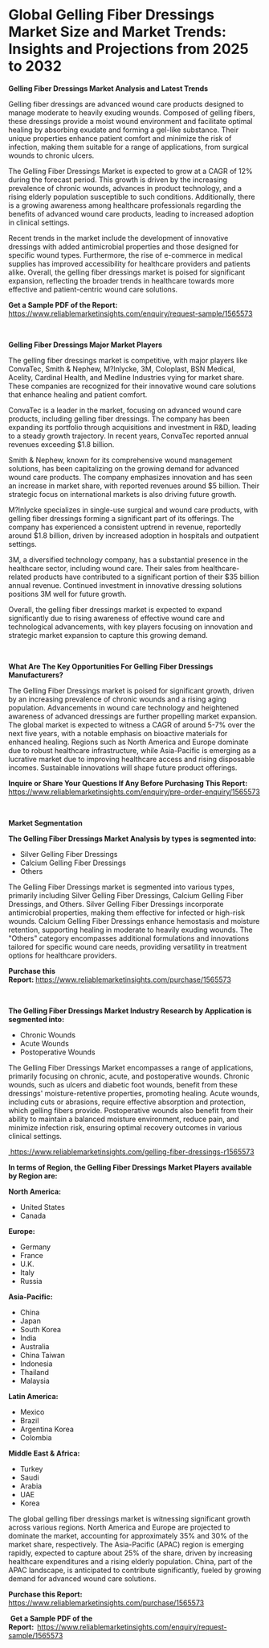 <p><h1>Global Gelling Fiber Dressings Market Size and Market Trends: Insights and Projections from 2025 to 2032</h1></p><p><strong>Gelling Fiber Dressings Market Analysis and Latest Trends</strong></p>
<p><p>Gelling fiber dressings are advanced wound care products designed to manage moderate to heavily exuding wounds. Composed of gelling fibers, these dressings provide a moist wound environment and facilitate optimal healing by absorbing exudate and forming a gel-like substance. Their unique properties enhance patient comfort and minimize the risk of infection, making them suitable for a range of applications, from surgical wounds to chronic ulcers.</p><p>The Gelling Fiber Dressings Market is expected to grow at a CAGR of 12% during the forecast period. This growth is driven by the increasing prevalence of chronic wounds, advances in product technology, and a rising elderly population susceptible to such conditions. Additionally, there is a growing awareness among healthcare professionals regarding the benefits of advanced wound care products, leading to increased adoption in clinical settings.</p><p>Recent trends in the market include the development of innovative dressings with added antimicrobial properties and those designed for specific wound types. Furthermore, the rise of e-commerce in medical supplies has improved accessibility for healthcare providers and patients alike. Overall, the gelling fiber dressings market is poised for significant expansion, reflecting the broader trends in healthcare towards more effective and patient-centric wound care solutions.</p></p>
<p><strong>Get a Sample PDF of the Report:&nbsp;</strong> <a href="https://www.reliablemarketinsights.com/enquiry/request-sample/1565573?utm_campaign=2441&utm_medium=2&utm_source=Github&utm_content=ia&utm_term=19042025&utm_id=gelling-fiber-dressings">https://www.reliablemarketinsights.com/enquiry/request-sample/1565573</a></p>
<p>&nbsp;</p>
<p><strong>Gelling Fiber Dressings Major Market Players</strong></p>
<p><p>The gelling fiber dressings market is competitive, with major players like ConvaTec, Smith & Nephew, M?lnlycke, 3M, Coloplast, BSN Medical, Acelity, Cardinal Health, and Medline Industries vying for market share. These companies are recognized for their innovative wound care solutions that enhance healing and patient comfort.</p><p>ConvaTec is a leader in the market, focusing on advanced wound care products, including gelling fiber dressings. The company has been expanding its portfolio through acquisitions and investment in R&D, leading to a steady growth trajectory. In recent years, ConvaTec reported annual revenues exceeding $1.8 billion.</p><p>Smith & Nephew, known for its comprehensive wound management solutions, has been capitalizing on the growing demand for advanced wound care products. The company emphasizes innovation and has seen an increase in market share, with reported revenues around $5 billion. Their strategic focus on international markets is also driving future growth.</p><p>M?lnlycke specializes in single-use surgical and wound care products, with gelling fiber dressings forming a significant part of its offerings. The company has experienced a consistent uptrend in revenue, reportedly around $1.8 billion, driven by increased adoption in hospitals and outpatient settings.</p><p>3M, a diversified technology company, has a substantial presence in the healthcare sector, including wound care. Their sales from healthcare-related products have contributed to a significant portion of their $35 billion annual revenue. Continued investment in innovative dressing solutions positions 3M well for future growth.</p><p>Overall, the gelling fiber dressings market is expected to expand significantly due to rising awareness of effective wound care and technological advancements, with key players focusing on innovation and strategic market expansion to capture this growing demand.</p></p>
<p>&nbsp;</p>
<p><strong>What Are The Key Opportunities For Gelling Fiber Dressings Manufacturers?</strong></p>
<p><p>The Gelling Fiber Dressings market is poised for significant growth, driven by an increasing prevalence of chronic wounds and a rising aging population. Advancements in wound care technology and heightened awareness of advanced dressings are further propelling market expansion. The global market is expected to witness a CAGR of around 5-7% over the next five years, with a notable emphasis on bioactive materials for enhanced healing. Regions such as North America and Europe dominate due to robust healthcare infrastructure, while Asia-Pacific is emerging as a lucrative market due to improving healthcare access and rising disposable incomes. Sustainable innovations will shape future product offerings.</p></p>
<p><strong>Inquire or Share Your Questions If Any Before Purchasing This Report:</strong> <a href="https://www.reliablemarketinsights.com/enquiry/pre-order-enquiry/1565573?utm_campaign=2441&utm_medium=2&utm_source=Github&utm_content=ia&utm_term=19042025&utm_id=gelling-fiber-dressings">https://www.reliablemarketinsights.com/enquiry/pre-order-enquiry/1565573</a></p>
<p>&nbsp;</p>
<p><strong>Market Segmentation</strong></p>
<p><strong>The Gelling Fiber Dressings Market Analysis by types is segmented into:</strong></p>
<p><ul><li>Silver Gelling Fiber Dressings</li><li>Calcium Gelling Fiber Dressings</li><li>Others</li></ul></p>
<p><p>The Gelling Fiber Dressings market is segmented into various types, primarily including Silver Gelling Fiber Dressings, Calcium Gelling Fiber Dressings, and Others. Silver Gelling Fiber Dressings incorporate antimicrobial properties, making them effective for infected or high-risk wounds. Calcium Gelling Fiber Dressings enhance hemostasis and moisture retention, supporting healing in moderate to heavily exuding wounds. The "Others" category encompasses additional formulations and innovations tailored for specific wound care needs, providing versatility in treatment options for healthcare providers.</p></p>
<p><strong>Purchase this Report:&nbsp;</strong><a href="https://www.reliablemarketinsights.com/purchase/1565573?utm_campaign=2441&utm_medium=2&utm_source=Github&utm_content=ia&utm_term=19042025&utm_id=gelling-fiber-dressings">https://www.reliablemarketinsights.com/purchase/1565573</a></p>
<p>&nbsp;</p>
<p><strong>The Gelling Fiber Dressings Market Industry Research by Application is segmented into:</strong></p>
<p><ul><li>Chronic Wounds</li><li>Acute Wounds</li><li>Postoperative Wounds</li></ul></p>
<p><p>The Gelling Fiber Dressings Market encompasses a range of applications, primarily focusing on chronic, acute, and postoperative wounds. Chronic wounds, such as ulcers and diabetic foot wounds, benefit from these dressings' moisture-retentive properties, promoting healing. Acute wounds, including cuts or abrasions, require effective absorption and protection, which gelling fibers provide. Postoperative wounds also benefit from their ability to maintain a balanced moisture environment, reduce pain, and minimize infection risk, ensuring optimal recovery outcomes in various clinical settings.</p></p>
<p><a href="https://www.reliablemarketinsights.com/gelling-fiber-dressings-r1565573?utm_campaign=2441&utm_medium=2&utm_source=Github&utm_content=ia&utm_term=19042025&utm_id=gelling-fiber-dressings">&nbsp;https://www.reliablemarketinsights.com/gelling-fiber-dressings-r1565573</a></p>
<p><strong>In terms of Region, the Gelling Fiber Dressings Market Players available by Region are:</strong></p>
<p>
    <p> <strong> North America: </strong>
        <ul>
            <li>United States</li>
            <li>Canada</li>
        </ul>
        </p> 
    <p> <strong> Europe: </strong>
        <ul>
            <li>Germany</li>
            <li>France</li>
            <li>U.K.</li>
            <li>Italy</li>
            <li>Russia</li>
        </ul>
        </p> 
    <p> <strong> Asia-Pacific: </strong>
        <ul>
            <li>China</li>
            <li>Japan</li>
            <li>South Korea</li>
            <li>India</li>
            <li>Australia</li>
            <li>China Taiwan</li>
            <li>Indonesia</li>
            <li>Thailand</li>
            <li>Malaysia</li>
        </ul>
        </p> 
    <p> <strong> Latin America: </strong>
        <ul>
            <li>Mexico</li>
            <li>Brazil</li>
            <li>Argentina Korea</li>
            <li>Colombia</li>
        </ul>
        </p> 
    <p> <strong> Middle East & Africa: </strong>
        <ul>
            <li>Turkey</li>
            <li>Saudi</li>
            <li>Arabia</li>
            <li>UAE</li>
            <li>Korea</li>
        </ul>
    </p>
    </p>
<p><p>The global gelling fiber dressings market is witnessing significant growth across various regions. North America and Europe are projected to dominate the market, accounting for approximately 35% and 30% of the market share, respectively. The Asia-Pacific (APAC) region is emerging rapidly, expected to capture about 25% of the share, driven by increasing healthcare expenditures and a rising elderly population. China, part of the APAC landscape, is anticipated to contribute significantly, fueled by growing demand for advanced wound care solutions.</p></p>
<p><strong>Purchase this Report: </strong><a href="https://www.reliablemarketinsights.com/purchase/1565573?utm_campaign=2441&utm_medium=2&utm_source=Github&utm_content=ia&utm_term=19042025&utm_id=gelling-fiber-dressings">https://www.reliablemarketinsights.com/purchase/1565573</a></p>
<p>&nbsp;<strong>Get a Sample PDF of the Report:&nbsp;&nbsp;</strong><a href="https://www.reliablemarketinsights.com/enquiry/request-sample/1565573?utm_campaign=2441&utm_medium=2&utm_source=Github&utm_content=ia&utm_term=19042025&utm_id=gelling-fiber-dressings">https://www.reliablemarketinsights.com/enquiry/request-sample/1565573</a></p>
<p><strong></strong></p>
<p><p></p><p></p><p></p></p>